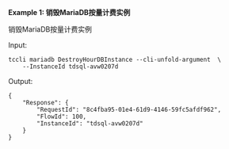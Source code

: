 **Example 1: 销毁MariaDB按量计费实例**

销毁MariaDB按量计费实例

Input: 

```
tccli mariadb DestroyHourDBInstance --cli-unfold-argument  \
    --InstanceId tdsql-avw0207d
```

Output: 
```
{
    "Response": {
        "RequestId": "8c4fba95-01e4-61d9-4146-59fc5afdf962",
        "FlowId": 100,
        "InstanceId": "tdsql-avw0207d"
    }
}
```

